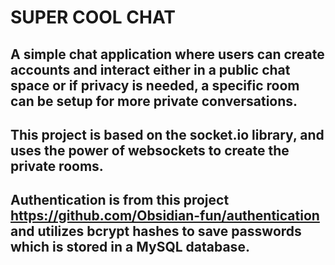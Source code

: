 # SUPER COOL CHAT

## A simple chat application where users can create accounts and interact either in a public chat space or if privacy is needed, a specific room can be setup for more private conversations.

## This project is based on the socket.io library, and uses the power of websockets to create the private rooms.

## Authentication is from this project https://github.com/Obsidian-fun/authentication and utilizes bcrypt hashes to save passwords which is stored in a MySQL database.




